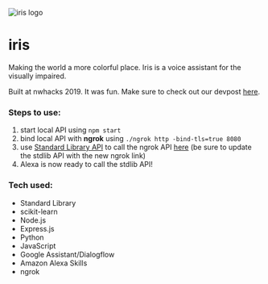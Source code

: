 ![iris logo](https://challengepost-s3-challengepost.netdna-ssl.com/photos/production/software_thumbnail_photos/000/752/485/datas/medium.png)

# iris
Making the world a more colorful place. Iris is a voice assistant for the visually impaired.

Built at nwhacks 2019. It was fun. Make sure to check out our devpost [here](https://devpost.com/software/iris-ncxz9e).


### Steps to use:
1. start local API using `npm start`
2. bind local API with **ngrok** using `./ngrok http -bind-tls=true 8080`
3. use [Standard Library API]() to call the ngrok API [here](https://allengour.lib.id/alexa@dev/intents/ColorBot/) (be sure to update the stdlib API with the new ngrok link)
4. Alexa is now ready to call the stdlib API!

### Tech used:
* Standard Library
* scikit-learn
* Node.js
* Express.js
* Python
* JavaScript
* Google Assistant/Dialogflow
* Amazon Alexa Skills
* ngrok

